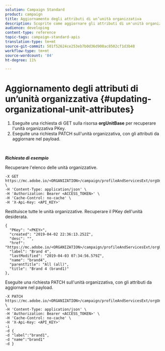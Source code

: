 ```yaml
---
solution: Campaign Standard
product: campaign
title: Aggiornamento degli attributi di un’unità organizzativa
description: Scoprite come aggiornare gli attributi di un'unità organizzativa
audience: developing
content-type: reference
topic-tags: campaign-standard-apis
translation-type: tm+mt
source-git-commit: 501f52624ce253eb7b0d36d908ac8502cf1d3b48
workflow-type: tm+mt
source-wordcount: '84'
ht-degree: 11%

---
```



# Aggiornamento degli attributi di un’unità organizzativa {#updating-organizational-unit-attributes}

1. Eseguite una richiesta di GET sulla risorsa **orgUnitBase** per recuperare l&#39;unità organizzativa PKey.
1. Eseguite una richiesta PATCH sull&#39;unità organizzativa, con gli attributi da aggiornare nel payload.

<br/>

***Richiesta di esempio***

Recuperare l&#39;elenco delle unità organizzative.

```
-X GET https://mc.adobe.io/<ORGANIZATION>/campaign/profileAndServicesExt/orgUnitBase/ \
-H 'Content-Type: application/json' \
-H 'Authorization: Bearer <ACCESS_TOKEN>' \
-H 'Cache-Control: no-cache' \
-H 'X-Api-Key: <API_KEY>'
```

Restituisce tutte le unità organizzative. Recuperare il PKey dell&#39;unità desiderata.

```
{
  "PKey": "<PKEY>",
  "created": "2019-04-02 22:36:13.252Z",
  "desc": "",
  "href": "https://mc.adobe.io/<ORGANIZATION>/campaign/profileAndServicesExt/orgUnitBase/<PKEY>",
  "label": "Brand 4",
  "lastModified": "2019-04-03 07:34:56.579Z",
  "name": "brand4",
  "parentTitle": "All (all)",
  "title": "Brand 4 (brand1)"
},
```

Eseguite una richiesta PATCH sull&#39;unità organizzativa, con gli attributi da aggiornare nel payload.

```
-X PATCH https://mc.adobe.io/<ORGANIZATION>/campaign/profileAndServicesExt/orgUnitBase/<PKEY> \
-H 'Content-Type: application/json' \
-H 'Authorization: Bearer <ACCESS_TOKEN>' \
-H 'Cache-Control: no-cache' \
-H 'X-Api-Key: <API_KEY>'
-i
-d {
-d "label":"brand1",
-d "name":"brand1"
-d }
```

<!-- + réponse -->
